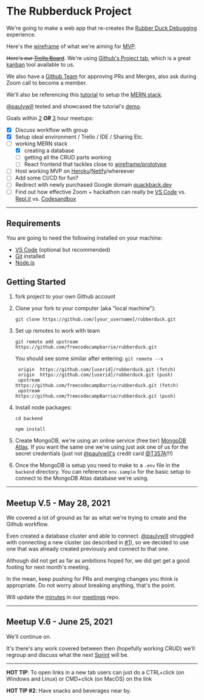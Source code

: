 # The Rubberduck Project

We're going to make a web app that re-creates the [Rubber Duck Debugging](https://en.wikipedia.org/wiki/Rubber_duck_debugging) experience.

Here's the [wireframe](https://www.figma.com/file/V01n0TKenJSTtXLmQXE8dU/Rubber-Duck-Debugging?node-id=5%3A90) of what we're aiming for [MVP](https://en.wikipedia.org/wiki/Minimum_viable_product).

~~Here's our [Trello Board](https://trello.com/b/b4Mqzw98/mern-rubber-duck-debug)~~. We're using [Github's Project tab](https://github.com/freecodecampBarrie/rubberduck/projects/2), which is a great [kanban](https://en.wikipedia.org/wiki/Kanban) tool available to us.

We also have a [Github Team](https://github.com/orgs/freecodecampBarrie/teams/rubber_duckies/members) for approving PRs and Merges, also ask during Zoom call to become a member.

We'll also be referencing this [tutorial](https://dev.to/andrewbaisden/creating-mern-stack-applications-2020-4a44) to setup the [MERN stack](https://en.wikipedia.org/wiki/MEAN_(solution_stack)). 

[@paulywill](https://github.com/paulywill) tested and showcased the tutorial's [demo](https://github.com/paulywill/anime-tracker).

Goals within [2](https://www.google.com/search?q=countdown+for+2+hours) _**OR**_ [3](https://www.google.com/search?q=countdown+for+3+hours) hour meetups:
- [x] Discuss workflow with group
- [x] Setup ideal environment / Trello / IDE / Sharing Etc.
- [ ] working MERN stack
    - [x] creating a database
    - [ ] getting all the CRUD parts working
    - [ ] React frontend that tackles close to [wireframe/prototype](https://www.figma.com/file/V01n0TKenJSTtXLmQXE8dU/Rubber-Duck-Debugging?node-id=5%3A90)
- [ ] Host working MVP on [Heroku](https://www.heroku.com
)/[Netify](https://www.netlify.com/
)/whereever
- [ ] Add some CI/CD for fun?
- [ ] Redirect with newly purchased Google domain [quackback.dev](quackback.dev)
- [ ] Find out how effective Zoom + hackathon can really be [VS Code](https://code.visualstudio.com) vs. [Repl.it](repl.it) vs. [Codesandbox](https://codesandbox.io)

----
## Requirements

You are going to need the following installed on your machine:

- [VS Code](https://code.visualstudio.com/download) (optional but recommended)
- [Git](https://git-scm.com/downloads) installed
- [Node.js](https://nodejs.org
) 

## Getting Started

1. fork project to your own Github account
2. Clone your fork to your computer (aka "local machine"): 

    `git clone https://github.com/[your_username]/rubberduck.git`
    
3. Set up remotes to work with team

    `git remote add upstream https://github.com/freecodecampbarrie/rubberduck.git`
    
   You should see some similar after entering: `git remote --v`
    
    ```
     origin  https://github.com/[userid]/rubberduck.git (fetch)
     origin  https://github.com/[userid]/rubberduck.git (push)
     upstream        https://github.com/freecodecampBarrie/rubberduck.git (fetch)
     upstream        https://github.com/freecodecampBarrie/rubberduck.git (push)
    ```
5. Install node packages:

    `cd backend`

    `npm install`

5. Create MongoDB, we're using an online service (free tier) [MongoDB Atlas](https://www.mongodb.com/cloud/atlas). If you want the same one we're using just ask one of us for the secret credentials (just not [@paulywill's](https://github.com/paulywill) credit card  [@T357A](https://github.com/T357A)!!!)


6. Once the MongoDB is setup you need to make to a `.env` file in the `backend` directory. You can reference `env.sample` for the basic setup to connect to the MongoDB Atlas database we're using.

----
## Meetup V.5 - May 28, 2021

We covered a lot of ground as far as what we're trying to create and the Github workflow.

Even created a database cluster and able to connect. [@paulywill](https://github.com/paulywill) struggled with connecting a new cluster (as described in [#1](https://github.com/freecodecampBarrie/rubberduck/issues/1)), so we decided to use one that was already created previously and connect to that one.

Although did not get as far as ambitions hoped for, we did get get a good footing for next month's meeting.

In the mean, keep pushing for PRs and merging changes you think is appropriate. Do not worry about breaking anything, that's the point.

Will update the [minutes](https://github.com/freecodecampBarrie/meetings/tree/main/2021/v5_2021) in our [meetings](https://github.com/freecodecampBarrie/meetings) repo.

----
## Meetup V.6 - June 25, 2021

We'll continue on.

It's there's any work covered between then (hopefully working CRUD) we'll regroup and discuss what the next [Sprint](https://en.wikipedia.org/wiki/Scrum_Sprint) will be.

----
**HOT TIP**: To open links in a new tab users can just do a CTRL+click (on Windows and Linux) or CMD+click (on MacOS) on the link

**HOT TIP #2**: Have snacks and beverages near by.
